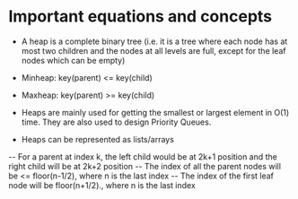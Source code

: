 # Important equations and concepts

- A heap is a complete binary tree (i.e. it is a tree where each node has at most two children and the nodes at all levels are full, except for the leaf nodes which can be empty)

- Minheap: key(parent) <= key(child)


- Maxheap: key(parent) >= key(child)

- Heaps are mainly used for getting the smallest or largest element in O(1) time. They are also used to design Priority Queues. 

- Heaps can be represented as lists/arrays

-- For a parent at index k, the left child would be at 2k+1 position and the right child will be at 2k+2 position
-- The index of all the parent nodes will be <= floor(n-1/2), where n is the last index
-- The index of the first leaf node will be floor(n+1/2)., where n is the last index